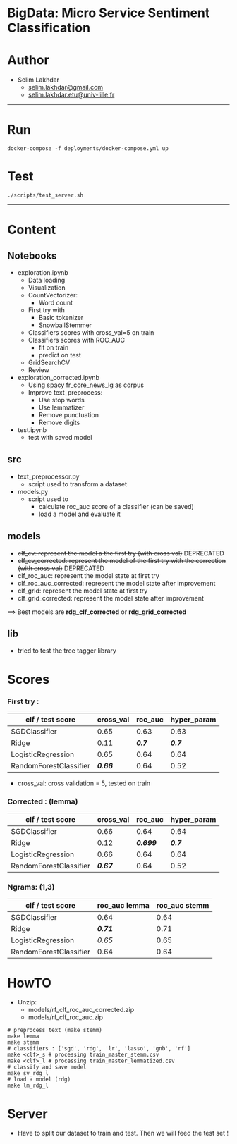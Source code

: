 # BigData: Micro Service Sentiment Classification

# Author

- Selim Lakhdar
    - selim.lakhdar@gmail.com
    - selim.lakhdar.etu@univ-lille.fr
--------------------------------------------------------------------------

# Run
```
docker-compose -f deployments/docker-compose.yml up
```

# Test
```
./scripts/test_server.sh
```


----------------------------------------------------------------------

# Content
## Notebooks
- exploration.ipynb
  - Data loading
  - Visualization
  - CountVectorizer:
    - Word count
  - First try with
    - Basic tokenizer
    - SnowballStemmer
  - Classifiers scores with cross_val=5 on train
  - Classifiers scores with ROC_AUC
    - fit on train
    - predict on test
  - GridSearchCV
  - Review
- exploration_corrected.ipynb
  - Using spacy fr_core_news_lg as corpus
  - Improve text_preprocess:
    - Use stop words
    - Use lemmatizer
    - Remove punctuation
    - Remove digits
- test.ipynb
  - test with saved model
## src
  - text_preprocessor.py
    - script used to transform a dataset
  - models.py
    - script used to 
      - calculate roc_auc score of a classifier (can be saved)
      - load a model and evaluate it
## models
  - ~~clf_cv: represent the model a the first try (with cross val)~~ DEPRECATED
  - ~~clf_cv_corrected: represent the model of the first try with the correction (with cross val)~~ DEPRECATED
  - clf_roc_auc: represent the model state at first try
  - clf_roc_auc_corrected: represent the model state after improvement
  - clf_grid: represent the model state at first try
  - clf_grid_corrected: represent the model state after improvement   

==> Best models are **rdg_clf_corrected** or  **rdg_grid_corrected**
## lib
  - tried to test the tree tagger library

# Scores
### First try :

| clf / test score        | cross_val | roc_auc    | hyper_param |
|-------------------------|-----------|------------|-------------|
| SGDClassifier           | 0.65      | 0.63       | 0.63        |
| Ridge                   | 0.11      | **_0.7_**  | **_0.7_**   |
| LogisticRegression      | 0.65      | 0.64       | 0.64        |
| RandomForestClassifier  | **_0.66_**| 0.64       | 0.52        |

- cross_val: cross validation = 5, tested on train

### Corrected : (lemma)

| clf / test score        | cross_val | roc_auc    | hyper_param |
|-------------------------|-----------|------------|-------------|
| SGDClassifier           | 0.66      | 0.64       | 0.64        |
| Ridge                   | 0.12      | **_0.699_**| **_0.7_**   |
| LogisticRegression      | 0.66      | 0.64       | 0.64        |
| RandomForestClassifier  | **_0.67_**| 0.64       | 0.52        |

### Ngrams: (1,3)

| clf / test score        | roc_auc lemma | roc_auc stemm |
|-------------------------|---------------|---------------|
| SGDClassifier           | 0.64          |  0.64         |
| Ridge                   | **_0.71_**     |  0.71         |
| LogisticRegression      | _0.65_    |  0.65         |
| RandomForestClassifier  | 0.64          |  0.64         |

# HowTO
- Unzip:
  - models/rf_clf_roc_auc_corrected.zip
  - models/rf_clf_roc_auc.zip
```shell
# preprocess text (make stemm)
make lemma
make stemm
# classifiers : ['sgd', 'rdg', 'lr', 'lasso', 'gnb', 'rf']
make <clf>_s # processing train_master_stemm.csv
make <clf>_l # processing train_master_lemmatized.csv
# classify and save model
make sv_rdg_l 
# load a model (rdg)
make lm_rdg_l
```

# Server
- Have to split our dataset to train and test. Then we will feed the test set ! 